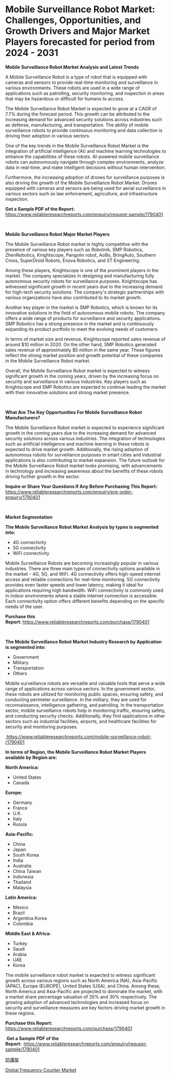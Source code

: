 <p><h1>Mobile Surveillance Robot Market: Challenges, Opportunities, and Growth Drivers and Major Market Players forecasted for period from 2024 - 2031</h1></p><p><strong>Mobile Surveillance Robot Market Analysis and Latest Trends</strong></p>
<p><p>A Mobile Surveillance Robot is a type of robot that is equipped with cameras and sensors to provide real-time monitoring and surveillance in various environments. These robots are used in a wide range of applications such as patrolling, security monitoring, and inspection in areas that may be hazardous or difficult for humans to access.</p><p>The Mobile Surveillance Robot Market is expected to grow at a CAGR of 7.7% during the forecast period. This growth can be attributed to the increasing demand for advanced security solutions across industries such as defense, manufacturing, and transportation. The ability of mobile surveillance robots to provide continuous monitoring and data collection is driving their adoption in various sectors.</p><p>One of the key trends in the Mobile Surveillance Robot Market is the integration of artificial intelligence (AI) and machine learning technologies to enhance the capabilities of these robots. AI-powered mobile surveillance robots can autonomously navigate through complex environments, analyze data in real-time, and make intelligent decisions without human intervention.</p><p>Furthermore, the increasing adoption of drones for surveillance purposes is also driving the growth of the Mobile Surveillance Robot Market. Drones equipped with cameras and sensors are being used for aerial surveillance in various sectors such as law enforcement, agriculture, and infrastructure inspection.</p></p>
<p><strong>Get a Sample PDF of the Report:&nbsp;</strong> <a href="https://www.reliableresearchreports.com/enquiry/request-sample/1790401">https://www.reliableresearchreports.com/enquiry/request-sample/1790401</a></p>
<p>&nbsp;</p>
<p><strong>Mobile Surveillance Robot Major Market Players</strong></p>
<p><p>The Mobile Surveillance Robot market is highly competitive with the presence of various key players such as Robotnik, SMP Robotics, ZhenRobotics, Knightscope, Pangolin robot, AoBo, BringAuto, Southern Cross, SuperDroid Robots, Enova Robotics, and ST Engineering. </p><p>Among these players, Knightscope is one of the prominent players in the market. The company specializes in designing and manufacturing fully autonomous security robots for surveillance purposes. Knightscope has witnessed significant growth in recent years due to the increasing demand for high-tech security solutions. The company's strategic partnerships with various organizations have also contributed to its market growth.</p><p>Another key player in the market is SMP Robotics, which is known for its innovative solutions in the field of autonomous mobile robots. The company offers a wide range of products for surveillance and security applications. SMP Robotics has a strong presence in the market and is continuously expanding its product portfolio to meet the evolving needs of customers.</p><p>In terms of market size and revenue, Knightscope reported sales revenue of around $10 million in 2020. On the other hand, SMP Robotics generated sales revenue of approximately $5 million in the same year. These figures reflect the strong market position and growth potential of these companies in the Mobile Surveillance Robot market.</p><p>Overall, the Mobile Surveillance Robot market is expected to witness significant growth in the coming years, driven by the increasing focus on security and surveillance in various industries. Key players such as Knightscope and SMP Robotics are expected to continue leading the market with their innovative solutions and strong market presence.</p></p>
<p>&nbsp;</p>
<p><strong>What Are The Key Opportunities For Mobile Surveillance Robot Manufacturers?</strong></p>
<p><p>The Mobile Surveillance Robot market is expected to experience significant growth in the coming years due to the increasing demand for advanced security solutions across various industries. The integration of technologies such as artificial intelligence and machine learning in these robots is expected to drive market growth. Additionally, the rising adoption of autonomous robots for surveillance purposes in smart cities and industrial applications is also contributing to market expansion. The future outlook for the Mobile Surveillance Robot market looks promising, with advancements in technology and increasing awareness about the benefits of these robots driving further growth in the sector.</p></p>
<p><strong>Inquire or Share Your Questions If Any Before Purchasing This Report:</strong> <a href="https://www.reliableresearchreports.com/enquiry/pre-order-enquiry/1790401">https://www.reliableresearchreports.com/enquiry/pre-order-enquiry/1790401</a></p>
<p>&nbsp;</p>
<p><strong>Market Segmentation</strong></p>
<p><strong>The Mobile Surveillance Robot Market Analysis by types is segmented into:</strong></p>
<p><ul><li>4G connectivity</li><li>5G connectivity</li><li>WiFi connectivity</li></ul></p>
<p><p>Mobile Surveillance Robots are becoming increasingly popular in various industries. There are three main types of connectivity options available in the market - 4G, 5G, and WiFi. 4G connectivity offers high-speed internet access and reliable connections for real-time monitoring. 5G connectivity provides even faster speeds and lower latency, making it ideal for applications requiring high bandwidth. WiFi connectivity is commonly used in indoor environments where a stable internet connection is accessible. Each connectivity option offers different benefits depending on the specific needs of the user.</p></p>
<p><strong>Purchase this Report:&nbsp;</strong><a href="https://www.reliableresearchreports.com/purchase/1790401">https://www.reliableresearchreports.com/purchase/1790401</a></p>
<p>&nbsp;</p>
<p><strong>The Mobile Surveillance Robot Market Industry Research by Application is segmented into:</strong></p>
<p><ul><li>Government</li><li>Military</li><li>Transportation</li><li>Others</li></ul></p>
<p><p>Mobile surveillance robots are versatile and valuable tools that serve a wide range of applications across various sectors. In the government sector, these robots are utilized for monitoring public spaces, ensuring safety, and conducting perimeter surveillance. In the military, they are used for reconnaissance, intelligence gathering, and patrolling. In the transportation sector, mobile surveillance robots help in monitoring traffic, ensuring safety, and conducting security checks. Additionally, they find applications in other sectors such as industrial facilities, airports, and healthcare facilities for security and monitoring purposes.</p></p>
<p><a href="https://www.reliableresearchreports.com/mobile-surveillance-robot-r1790401">&nbsp;https://www.reliableresearchreports.com/mobile-surveillance-robot-r1790401</a></p>
<p><strong>In terms of Region, the Mobile Surveillance Robot Market Players available by Region are:</strong></p>
<p>
    <p> <strong> North America: </strong>
        <ul>
            <li>United States</li>
            <li>Canada</li>
        </ul>
        </p> 
    <p> <strong> Europe: </strong>
        <ul>
            <li>Germany</li>
            <li>France</li>
            <li>U.K.</li>
            <li>Italy</li>
            <li>Russia</li>
        </ul>
        </p> 
    <p> <strong> Asia-Pacific: </strong>
        <ul>
            <li>China</li>
            <li>Japan</li>
            <li>South Korea</li>
            <li>India</li>
            <li>Australia</li>
            <li>China Taiwan</li>
            <li>Indonesia</li>
            <li>Thailand</li>
            <li>Malaysia</li>
        </ul>
        </p> 
    <p> <strong> Latin America: </strong>
        <ul>
            <li>Mexico</li>
            <li>Brazil</li>
            <li>Argentina Korea</li>
            <li>Colombia</li>
        </ul>
        </p> 
    <p> <strong> Middle East & Africa: </strong>
        <ul>
            <li>Turkey</li>
            <li>Saudi</li>
            <li>Arabia</li>
            <li>UAE</li>
            <li>Korea</li>
        </ul>
    </p>
    </p>
<p><p>The mobile surveillance robot market is expected to witness significant growth across various regions such as North America (NA), Asia-Pacific (APAC), Europe (EUROPE), United States (USA), and China. Among these, North America and Asia-Pacific are projected to dominate the market, with a market share percentage valuation of 35% and 30% respectively. The growing adoption of advanced technologies and increased focus on security and surveillance measures are key factors driving market growth in these regions.</p></p>
<p><strong>Purchase this Report: </strong><a href="https://www.reliableresearchreports.com/purchase/1790401">https://www.reliableresearchreports.com/purchase/1790401</a></p>
<p>&nbsp;<strong>Get a Sample PDF of the Report:&nbsp;&nbsp;</strong><a href="https://www.reliableresearchreports.com/enquiry/request-sample/1790401">https://www.reliableresearchreports.com/enquiry/request-sample/1790401</a></p>
<p><strong></strong></p>
<p><p><a href="https://github.com/SarahFahey88/Market-Research-Report-List-1/blob/main/352104932048.md">防護服</a></p><p><a href="https://github.com/okotobwrhuteie/Market-Research-Report-List-2/blob/main/digital-frequency-counter-market.md">Digital Frequency Counter Market</a></p></p>